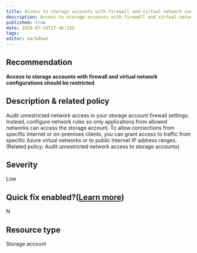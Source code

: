 ```yaml
---
title: Access to storage accounts with firewall and virtual network configurations should be restricted
description: Access to storage accounts with firewall and virtual network configurations should be restricted
published: true
date: 2020-07-14T17:46:13Z
tags:
editor: markdown
---
```


## Recommendation
**Access to storage accounts with firewall and virtual network configurations should be restricted**

## Description & related policy
Audit unrestricted network access in your storage account firewall settings. Instead, configure network rules so only applications from allowed networks can access the storage account. To allow connections from specific Internet or on-premises clients, you can grant access to traffic from specific Azure virtual networks or to public Internet IP address ranges.<br>(Related policy: Audit unrestricted network access to storage accounts)

## Severity
Low

## Quick fix enabled?([Learn more](https://docs.microsoft.com/azure/security-center/security-center-remediate-recommendations#recommendations-with-quick-fix-remediation))
N

## Resource type
Storage account




